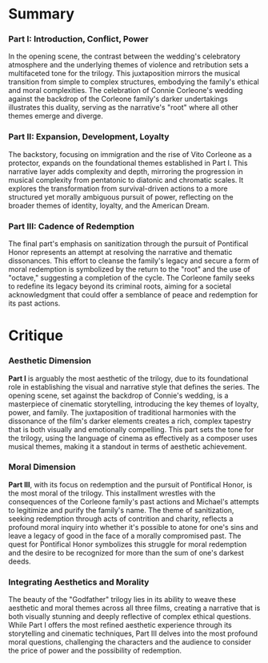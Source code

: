 # Summary

### Part I: Introduction, Conflict, Power

In the opening scene, the contrast between the wedding's celebratory atmosphere and the underlying themes of violence and retribution sets a multifaceted tone for the trilogy. This juxtaposition mirrors the musical transition from simple to complex structures, embodying the family's ethical and moral complexities. The celebration of Connie Corleone's wedding against the backdrop of the Corleone family's darker undertakings illustrates this duality, serving as the narrative's "root" where all other themes emerge and diverge.

### Part II: Expansion, Development, Loyalty

The backstory, focusing on immigration and the rise of Vito Corleone as a protector, expands on the foundational themes established in Part I. This narrative layer adds complexity and depth, mirroring the progression in musical complexity from pentatonic to diatonic and chromatic scales. It explores the transformation from survival-driven actions to a more structured yet morally ambiguous pursuit of power, reflecting on the broader themes of identity, loyalty, and the American Dream.

### Part III: Cadence of Redemption

The final part's emphasis on sanitization through the pursuit of Pontifical Honor represents an attempt at resolving the narrative and thematic dissonances. This effort to cleanse the family's legacy and secure a form of moral redemption is symbolized by the return to the "root" and the use of "octave," suggesting a completion of the cycle. The Corleone family seeks to redefine its legacy beyond its criminal roots, aiming for a societal acknowledgment that could offer a semblance of peace and redemption for its past actions.

# Critique

### Aesthetic Dimension

**Part I** is arguably the most aesthetic of the trilogy, due to its foundational role in establishing the visual and narrative style that defines the series. The opening scene, set against the backdrop of Connie's wedding, is a masterpiece of cinematic storytelling, introducing the key themes of loyalty, power, and family. The juxtaposition of traditional harmonies with the dissonance of the film's darker elements creates a rich, complex tapestry that is both visually and emotionally compelling. This part sets the tone for the trilogy, using the language of cinema as effectively as a composer uses musical themes, making it a standout in terms of aesthetic achievement.

### Moral Dimension

**Part III**, with its focus on redemption and the pursuit of Pontifical Honor, is the most moral of the trilogy. This installment wrestles with the consequences of the Corleone family's past actions and Michael's attempts to legitimize and purify the family's name. The theme of sanitization, seeking redemption through acts of contrition and charity, reflects a profound moral inquiry into whether it's possible to atone for one's sins and leave a legacy of good in the face of a morally compromised past. The quest for Pontifical Honor symbolizes this struggle for moral redemption and the desire to be recognized for more than the sum of one's darkest deeds.

### Integrating Aesthetics and Morality

The beauty of the "Godfather" trilogy lies in its ability to weave these aesthetic and moral themes across all three films, creating a narrative that is both visually stunning and deeply reflective of complex ethical questions. While Part I offers the most refined aesthetic experience through its storytelling and cinematic techniques, Part III delves into the most profound moral questions, challenging the characters and the audience to consider the price of power and the possibility of redemption.

